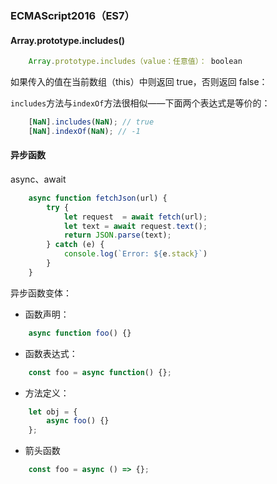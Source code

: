 ### ECMAScript2016（ES7）

#### Array.prototype.includes()

```javascript
    Array.prototype.includes（value：任意值）： boolean
```
如果传入的值在当前数组（this）中则返回 true，否则返回 false：

`includes`方法与`indexOf`方法很相似——下面两个表达式是等价的：

```javascript
    [NaN].includes(NaN); // true
    [NaN].indexOf(NaN); // -1
```

#### 异步函数

async、await

```javascript
    async function fetchJson(url) {
        try {
            let request  = await fetch(url);
            let text = await request.text();
            return JSON.parse(text);
        } catch (e) {
            console.log(`Error: ${e.stack}`)
        }
    }
```

异步函数变体：

- 函数声明：

```javascript
    async function foo() {}
```

- 函数表达式：

```javascript
    const foo = async function() {};
```

- 方法定义：

```javascript
    let obj = {
        async foo() {}
    };
```

- 箭头函数

```javascript
    const foo = async () => {};
```


